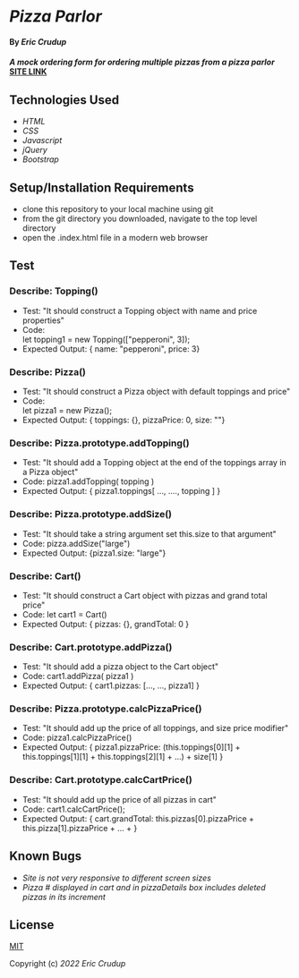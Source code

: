 # _Pizza Parlor_

#### By _**Eric Crudup**_

#### _A mock ordering form for ordering multiple pizzas from a pizza parlor_ [SITE LINK](https://cruduper.github.io/pizza-parlor)

## Technologies Used

* _HTML_
* _CSS_
* _Javascript_
* _jQuery_
* _Bootstrap_


## Setup/Installation Requirements

* clone this repository to your local machine using git
* from the git directory you downloaded, navigate to the top level directory 
* open the .index.html file in a modern web browser

## Test

### Describe: Topping()

* Test: "It should construct a Topping object with name and price properties"
* Code:   
  let topping1 = new Topping(["pepperoni", 3]);
* Expected Output: { name: "pepperoni", price: 3}


### Describe: Pizza()   

* Test: "It should construct a Pizza object with default toppings and price"   
* Code:   
  let pizza1 = new Pizza();   
* Expected Output: { toppings: {}, pizzaPrice: 0, size: ""}

### Describe: Pizza.prototype.addTopping()

* Test: "It should add a Topping object at the end of the toppings array in a Pizza object"      
* Code: pizza1.addTopping( topping )   
* Expected Output: { pizza1.toppings[ ..., ...., topping ] }  

### Describe: Pizza.prototype.addSize()

* Test: "It should take a string argument set this.size to that argument"    
* Code: pizza.addSize("large")    
* Expected Output: {pizza1.size: "large"}   


### Describe: Cart()

* Test: "It should construct a Cart object with pizzas and grand total price"  
* Code: let cart1 = Cart()    
* Expected Output: { pizzas: {}, grandTotal: 0 }     
   

### Describe: Cart.prototype.addPizza()

* Test: "It should add a pizza object to the Cart object"     
* Code: cart1.addPizza( pizza1 )    
* Expected Output: { cart1.pizzas: [..., ..., pizza1] }     

### Describe: Pizza.prototype.calcPizzaPrice()  

* Test: "It should add up the price of all toppings, and size price modifier"     
* Code: pizza1.calcPizzaPrice()
* Expected Output: { pizza1.pizzaPrice: (this.toppings[0][1] + this.toppings[1][1] + this.toppings[2][1] + ...) + size[1] }     


### Describe: Cart.prototype.calcCartPrice()
* Test: "It should add up the price of all pizzas in cart"    
* Code: cart1.calcCartPrice();     
* Expected Output: { cart.grandTotal: this.pizzas[0].pizzaPrice + this.pizza[1].pizzaPrice + ... + }     
    

## Known Bugs

* _Site is not very responsive to different screen sizes_
* _Pizza # displayed in cart and in pizzaDetails box includes deleted pizzas in its increment_

## License

[MIT](https://opensource.org/licenses/MIT)

Copyright (c) _2022_  _Eric Crudup_